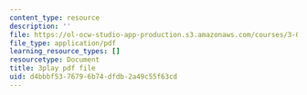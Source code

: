```yaml
---
content_type: resource
description: ''
file: https://ol-ocw-studio-app-production.s3.amazonaws.com/courses/3-091sc-introduction-to-solid-state-chemistry-fall-2010/d4bbbf5376796b74dfdb2a49c55f63cd_3dU0v-EvUmA.pdf
file_type: application/pdf
learning_resource_types: []
resourcetype: Document
title: 3play pdf file
uid: d4bbbf53-7679-6b74-dfdb-2a49c55f63cd
---
```

